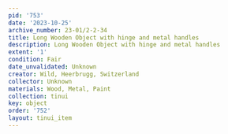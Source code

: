 ```yaml
---
pid: '753'
date: '2023-10-25'
archive_number: 23-01/2-2-34
title: Long Wooden Object with hinge and metal handles
description: Long Wooden Object with hinge and metal handles
extent: '1'
condition: Fair
date_unvalidated: Unknown
creator: Wild, Heerbrugg, Switzerland
collector: Unknown
materials: Wood, Metal, Paint
collection: tinui
key: object
order: '752'
layout: tinui_item
---
```

